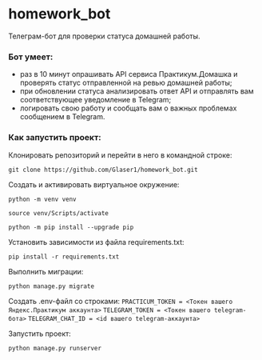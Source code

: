 # homework_bot

Телеграм-бот для проверки статуса домашней работы.

### Бот умеет:
 * раз в 10 минут опрашивать API сервиса Практикум.Домашка и проверять статус отправленной на ревью домашней работы;
 * при обновлении статуса анализировать ответ API и отправлять вам соответствующее уведомление в Telegram;
 * логировать свою работу и сообщать вам о важных проблемах сообщением в Telegram.

### Как запустить проект:

Клонировать репозиторий и перейти в него в командной строке:

```
git clone https://github.com/Glaser1/homework_bot.git
```

Cоздать и активировать виртуальное окружение:

```
python -m venv venv
```

```
source venv/Scripts/activate
```

```
python -m pip install --upgrade pip
```

Установить зависимости из файла requirements.txt:

```
pip install -r requirements.txt
```

Выполнить миграции:

```
python manage.py migrate
```

Создать .env-файл со строками:
``` PRACTICUM_TOKEN = <Токен вашего Яндекс.Практикум аккаунта> ```
``` TELEGRAM_TOKEN = <Токен вашего telegram-бота> ```
``` TELEGRAM_CHAT_ID = <id вашего telegram-аккаунта> ```

Запустить проект:

```
python manage.py runserver
```

